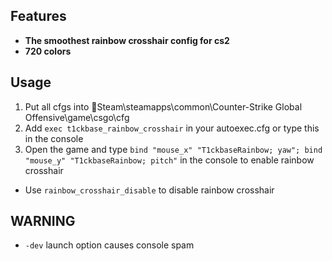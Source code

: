 ## Features
- **The smoothest rainbow crosshair config for cs2**
- **720 colors**

## Usage
1. Put all cfgs into :file_folder:Steam\steamapps\common\Counter-Strike Global Offensive\game\csgo\cfg
2. Add `exec t1ckbase_rainbow_crosshair` in your autoexec.cfg or type this in the console
3. Open the game and type `bind "mouse_x" "T1ckbaseRainbow; yaw"; bind "mouse_y" "T1ckbaseRainbow; pitch"` in the console to enable rainbow crosshair

- Use `rainbow_crosshair_disable` to disable rainbow crosshair


## WARNING
- `-dev` launch option causes console spam
